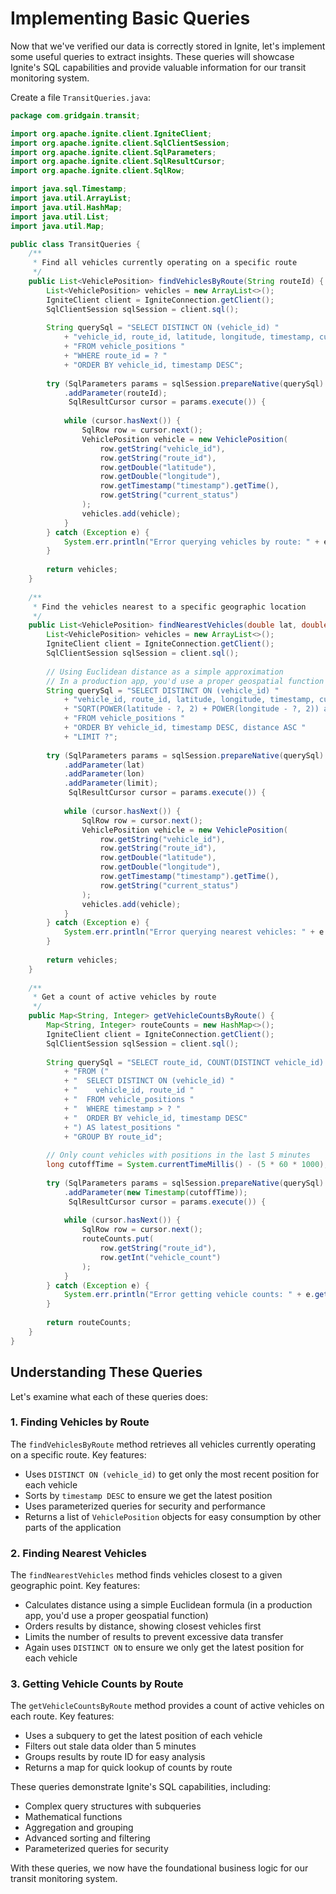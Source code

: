 # Implementing Basic Queries

Now that we've verified our data is correctly stored in Ignite, let's implement some useful queries to extract insights. These queries will showcase Ignite's SQL capabilities and provide valuable information for our transit monitoring system.

Create a file `TransitQueries.java`:

```java
package com.gridgain.transit;

import org.apache.ignite.client.IgniteClient;
import org.apache.ignite.client.SqlClientSession;
import org.apache.ignite.client.SqlParameters;
import org.apache.ignite.client.SqlResultCursor;
import org.apache.ignite.client.SqlRow;

import java.sql.Timestamp;
import java.util.ArrayList;
import java.util.HashMap;
import java.util.List;
import java.util.Map;

public class TransitQueries {
    /**
     * Find all vehicles currently operating on a specific route
     */
    public List<VehiclePosition> findVehiclesByRoute(String routeId) {
        List<VehiclePosition> vehicles = new ArrayList<>();
        IgniteClient client = IgniteConnection.getClient();
        SqlClientSession sqlSession = client.sql();
        
        String querySql = "SELECT DISTINCT ON (vehicle_id) "
            + "vehicle_id, route_id, latitude, longitude, timestamp, current_status "
            + "FROM vehicle_positions "
            + "WHERE route_id = ? "
            + "ORDER BY vehicle_id, timestamp DESC";
        
        try (SqlParameters params = sqlSession.prepareNative(querySql)
            .addParameter(routeId);
             SqlResultCursor cursor = params.execute()) {
            
            while (cursor.hasNext()) {
                SqlRow row = cursor.next();
                VehiclePosition vehicle = new VehiclePosition(
                    row.getString("vehicle_id"),
                    row.getString("route_id"),
                    row.getDouble("latitude"),
                    row.getDouble("longitude"),
                    row.getTimestamp("timestamp").getTime(),
                    row.getString("current_status")
                );
                vehicles.add(vehicle);
            }
        } catch (Exception e) {
            System.err.println("Error querying vehicles by route: " + e.getMessage());
        }
        
        return vehicles;
    }
    
    /**
     * Find the vehicles nearest to a specific geographic location
     */
    public List<VehiclePosition> findNearestVehicles(double lat, double lon, int limit) {
        List<VehiclePosition> vehicles = new ArrayList<>();
        IgniteClient client = IgniteConnection.getClient();
        SqlClientSession sqlSession = client.sql();
        
        // Using Euclidean distance as a simple approximation
        // In a production app, you'd use a proper geospatial function
        String querySql = "SELECT DISTINCT ON (vehicle_id) "
            + "vehicle_id, route_id, latitude, longitude, timestamp, current_status, "
            + "SQRT(POWER(latitude - ?, 2) + POWER(longitude - ?, 2)) as distance "
            + "FROM vehicle_positions "
            + "ORDER BY vehicle_id, timestamp DESC, distance ASC "
            + "LIMIT ?";
        
        try (SqlParameters params = sqlSession.prepareNative(querySql)
            .addParameter(lat)
            .addParameter(lon)
            .addParameter(limit);
             SqlResultCursor cursor = params.execute()) {
            
            while (cursor.hasNext()) {
                SqlRow row = cursor.next();
                VehiclePosition vehicle = new VehiclePosition(
                    row.getString("vehicle_id"),
                    row.getString("route_id"),
                    row.getDouble("latitude"),
                    row.getDouble("longitude"),
                    row.getTimestamp("timestamp").getTime(),
                    row.getString("current_status")
                );
                vehicles.add(vehicle);
            }
        } catch (Exception e) {
            System.err.println("Error querying nearest vehicles: " + e.getMessage());
        }
        
        return vehicles;
    }
    
    /**
     * Get a count of active vehicles by route
     */
    public Map<String, Integer> getVehicleCountsByRoute() {
        Map<String, Integer> routeCounts = new HashMap<>();
        IgniteClient client = IgniteConnection.getClient();
        SqlClientSession sqlSession = client.sql();
        
        String querySql = "SELECT route_id, COUNT(DISTINCT vehicle_id) as vehicle_count "
            + "FROM ("
            + "  SELECT DISTINCT ON (vehicle_id) "
            + "    vehicle_id, route_id "
            + "  FROM vehicle_positions "
            + "  WHERE timestamp > ? "
            + "  ORDER BY vehicle_id, timestamp DESC"
            + ") AS latest_positions "
            + "GROUP BY route_id";
        
        // Only count vehicles with positions in the last 5 minutes
        long cutoffTime = System.currentTimeMillis() - (5 * 60 * 1000);
        
        try (SqlParameters params = sqlSession.prepareNative(querySql)
            .addParameter(new Timestamp(cutoffTime));
             SqlResultCursor cursor = params.execute()) {
            
            while (cursor.hasNext()) {
                SqlRow row = cursor.next();
                routeCounts.put(
                    row.getString("route_id"),
                    row.getInt("vehicle_count")
                );
            }
        } catch (Exception e) {
            System.err.println("Error getting vehicle counts: " + e.getMessage());
        }
        
        return routeCounts;
    }
}
```

## Understanding These Queries

Let's examine what each of these queries does:

### 1. Finding Vehicles by Route

The `findVehiclesByRoute` method retrieves all vehicles currently operating on a specific route. Key features:

- Uses `DISTINCT ON (vehicle_id)` to get only the most recent position for each vehicle
- Sorts by `timestamp DESC` to ensure we get the latest position
- Uses parameterized queries for security and performance
- Returns a list of `VehiclePosition` objects for easy consumption by other parts of the application

### 2. Finding Nearest Vehicles

The `findNearestVehicles` method finds vehicles closest to a given geographic point. Key features:

- Calculates distance using a simple Euclidean formula (in a production app, you'd use a proper geospatial function)
- Orders results by distance, showing closest vehicles first
- Limits the number of results to prevent excessive data transfer
- Again uses `DISTINCT ON` to ensure we only get the latest position for each vehicle

### 3. Getting Vehicle Counts by Route

The `getVehicleCountsByRoute` method provides a count of active vehicles on each route. Key features:

- Uses a subquery to get the latest position of each vehicle
- Filters out stale data older than 5 minutes
- Groups results by route ID for easy analysis
- Returns a map for quick lookup of counts by route

These queries demonstrate Ignite's SQL capabilities, including:
- Complex query structures with subqueries
- Mathematical functions
- Aggregation and grouping
- Advanced sorting and filtering
- Parameterized queries for security

With these queries, we now have the foundational business logic for our transit monitoring system.
